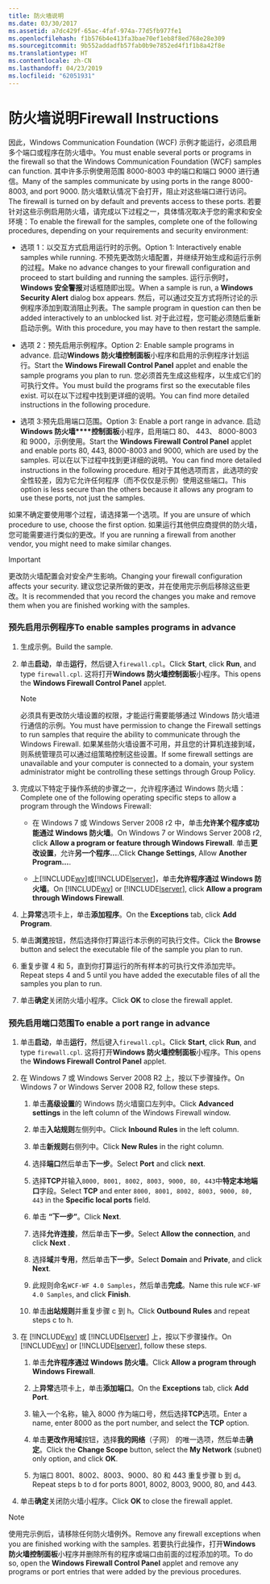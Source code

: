 ```yaml
---
title: 防火墙说明
ms.date: 03/30/2017
ms.assetid: a7dc429f-65ac-4faf-974a-77d5fb977fe1
ms.openlocfilehash: f1b576b4e413fa3bae70ef1eb8f8ed768e28e309
ms.sourcegitcommit: 9b552addadfb57fab0b9e7852ed4f1f1b8a42f8e
ms.translationtype: HT
ms.contentlocale: zh-CN
ms.lasthandoff: 04/23/2019
ms.locfileid: "62051931"
---
```

# <a name="firewall-instructions"></a><span data-ttu-id="cc961-102">防火墙说明</span><span class="sxs-lookup"><span data-stu-id="cc961-102">Firewall Instructions</span></span>
<span data-ttu-id="cc961-103">因此，Windows Communication Foundation (WCF) 示例才能运行，必须启用多个端口或程序在防火墙中。</span><span class="sxs-lookup"><span data-stu-id="cc961-103">You must enable several ports or programs in the firewall so that the Windows Communication Foundation (WCF) samples can function.</span></span> <span data-ttu-id="cc961-104">其中许多示例使用范围 8000-8003 中的端口和端口 9000 进行通信。</span><span class="sxs-lookup"><span data-stu-id="cc961-104">Many of the samples communicate by using ports in the range 8000-8003, and port 9000.</span></span> <span data-ttu-id="cc961-105">防火墙默认情况下会打开，阻止对这些端口进行访问。</span><span class="sxs-lookup"><span data-stu-id="cc961-105">The firewall is turned on by default and prevents access to these ports.</span></span> <span data-ttu-id="cc961-106">若要针对这些示例启用防火墙，请完成以下过程之一，具体情况取决于您的需求和安全环境：</span><span class="sxs-lookup"><span data-stu-id="cc961-106">To enable the firewall for the samples, complete one of the following procedures, depending on your requirements and security environment:</span></span>  
  
- <span data-ttu-id="cc961-107">选项 1：以交互方式启用运行时的示例。</span><span class="sxs-lookup"><span data-stu-id="cc961-107">Option 1: Interactively enable samples while running.</span></span> <span data-ttu-id="cc961-108">不预先更改防火墙配置，并继续开始生成和运行示例的过程。</span><span class="sxs-lookup"><span data-stu-id="cc961-108">Make no advance changes to your firewall configuration and proceed to start building and running the samples.</span></span> <span data-ttu-id="cc961-109">运行示例时， **Windows 安全警报**对话框随即出现。</span><span class="sxs-lookup"><span data-stu-id="cc961-109">When a sample is run, a **Windows Security Alert** dialog box appears.</span></span> <span data-ttu-id="cc961-110">然后，可以通过交互方式将所讨论的示例程序添加到取消阻止列表。</span><span class="sxs-lookup"><span data-stu-id="cc961-110">The sample program in question can then be added interactively to an unblocked list.</span></span> <span data-ttu-id="cc961-111">对于此过程，您可能必须随后重新启动示例。</span><span class="sxs-lookup"><span data-stu-id="cc961-111">With this procedure, you may have to then restart the sample.</span></span>  
  
- <span data-ttu-id="cc961-112">选项 2：预先启用示例程序。</span><span class="sxs-lookup"><span data-stu-id="cc961-112">Option 2: Enable sample programs in advance.</span></span> <span data-ttu-id="cc961-113">启动**Windows 防火墙控制面板**小程序和启用的示例程序计划运行。</span><span class="sxs-lookup"><span data-stu-id="cc961-113">Start the **Windows Firewall Control Panel** applet and enable the sample programs you plan to run.</span></span> <span data-ttu-id="cc961-114">您必须首先生成这些程序，以生成它们的可执行文件。</span><span class="sxs-lookup"><span data-stu-id="cc961-114">You must build the programs first so the executable files exist.</span></span> <span data-ttu-id="cc961-115">可以在以下过程中找到更详细的说明。</span><span class="sxs-lookup"><span data-stu-id="cc961-115">You can find more detailed instructions in the following procedure.</span></span>  
  
- <span data-ttu-id="cc961-116">选项 3:预先启用端口范围。</span><span class="sxs-lookup"><span data-stu-id="cc961-116">Option 3: Enable a port range in advance.</span></span> <span data-ttu-id="cc961-117">启动**Windows 防火墙\*\*\*\*控制面板**小程序，启用端口 80、 443、 8000-8003 和 9000，示例使用。</span><span class="sxs-lookup"><span data-stu-id="cc961-117">Start the **Windows Firewall** **Control Panel** applet and enable ports 80, 443, 8000-8003 and 9000, which are used by the samples.</span></span> <span data-ttu-id="cc961-118">可以在以下过程中找到更详细的说明。</span><span class="sxs-lookup"><span data-stu-id="cc961-118">You can find more detailed instructions in the following procedure.</span></span> <span data-ttu-id="cc961-119">相对于其他选项而言，此选项的安全性较差，因为它允许任何程序（而不仅仅是示例）使用这些端口。</span><span class="sxs-lookup"><span data-stu-id="cc961-119">This option is less secure than the others because it allows any program to use these ports, not just the samples.</span></span>  
  
 <span data-ttu-id="cc961-120">如果不确定要使用哪个过程，请选择第一个选项。</span><span class="sxs-lookup"><span data-stu-id="cc961-120">If you are unsure of which procedure to use, choose the first option.</span></span> <span data-ttu-id="cc961-121">如果运行其他供应商提供的防火墙，您可能需要进行类似的更改。</span><span class="sxs-lookup"><span data-stu-id="cc961-121">If you are running a firewall from another vendor, you might need to make similar changes.</span></span>  
  
> [!IMPORTANT]
>  <span data-ttu-id="cc961-122">更改防火墙配置会对安全产生影响。</span><span class="sxs-lookup"><span data-stu-id="cc961-122">Changing your firewall configuration affects your security.</span></span> <span data-ttu-id="cc961-123">建议您记录所做的更改，并在使用完示例后移除这些更改。</span><span class="sxs-lookup"><span data-stu-id="cc961-123">It is recommended that you record the changes you make and remove them when you are finished working with the samples.</span></span>  
  
### <a name="to-enable-samples-programs-in-advance"></a><span data-ttu-id="cc961-124">预先启用示例程序</span><span class="sxs-lookup"><span data-stu-id="cc961-124">To enable samples programs in advance</span></span>  
  
1. <span data-ttu-id="cc961-125">生成示例。</span><span class="sxs-lookup"><span data-stu-id="cc961-125">Build the sample.</span></span>  
  
2. <span data-ttu-id="cc961-126">单击**启动**，单击**运行**，然后键入`firewall.cpl`。</span><span class="sxs-lookup"><span data-stu-id="cc961-126">Click **Start**, click **Run**, and type `firewall.cpl`.</span></span> <span data-ttu-id="cc961-127">这将打开**Windows 防火墙控制面板**小程序。</span><span class="sxs-lookup"><span data-stu-id="cc961-127">This opens the **Windows Firewall Control Panel** applet.</span></span>  
  
    > [!NOTE]
    >  <span data-ttu-id="cc961-128">必须具有更改防火墙设置的权限，才能运行需要能够通过 Windows 防火墙进行通信的示例。</span><span class="sxs-lookup"><span data-stu-id="cc961-128">You must have permission to change the Firewall settings to run samples that require the ability to communicate through the Windows Firewall.</span></span> <span data-ttu-id="cc961-129">如果某些防火墙设置不可用，并且您的计算机连接到域，则系统管理员可以通过组策略控制这些设置。</span><span class="sxs-lookup"><span data-stu-id="cc961-129">If some firewall settings are unavailable and your computer is connected to a domain, your system administrator might be controlling these settings through Group Policy.</span></span>  
  
3. <span data-ttu-id="cc961-130">完成以下特定于操作系统的步骤之一，允许程序通过 Windows 防火墙：</span><span class="sxs-lookup"><span data-stu-id="cc961-130">Complete one of the following operating specific steps to allow a program through the Windows Firewall:</span></span>  
  
    - <span data-ttu-id="cc961-131">在 Windows 7 或 Windows Server 2008 r2 中，单击**允许某个程序或功能通过 Windows 防火墙**。</span><span class="sxs-lookup"><span data-stu-id="cc961-131">On Windows 7 or Windows Server 2008 r2, click **Allow a program or feature through Windows Firewall**.</span></span> <span data-ttu-id="cc961-132">单击**更改设置**，允许**另一个程序...**.</span><span class="sxs-lookup"><span data-stu-id="cc961-132">Click **Change Settings**, Allow **Another Program…**.</span></span>  
  
    - <span data-ttu-id="cc961-133">上[!INCLUDE[wv](../../../../includes/wv-md.md)]或[!INCLUDE[lserver](../../../../includes/lserver-md.md)]，单击**允许程序通过 Windows 防火墙**。</span><span class="sxs-lookup"><span data-stu-id="cc961-133">On [!INCLUDE[wv](../../../../includes/wv-md.md)] or [!INCLUDE[lserver](../../../../includes/lserver-md.md)], click **Allow a program through Windows Firewall**.</span></span>  
  
4. <span data-ttu-id="cc961-134">上**异常**选项卡上，单击**添加程序**。</span><span class="sxs-lookup"><span data-stu-id="cc961-134">On the **Exceptions** tab, click **Add Program**.</span></span>  
  
5. <span data-ttu-id="cc961-135">单击**浏览**按钮，然后选择你打算运行本示例的可执行文件。</span><span class="sxs-lookup"><span data-stu-id="cc961-135">Click the **Browse** button and select the executable file of the sample you plan to run.</span></span>  
  
6. <span data-ttu-id="cc961-136">重复步骤 4 和 5，直到你打算运行的所有样本的可执行文件添加完毕。</span><span class="sxs-lookup"><span data-stu-id="cc961-136">Repeat steps 4 and 5 until you have added the executable files of all the samples you plan to run.</span></span>  
  
7. <span data-ttu-id="cc961-137">单击**确定**关闭防火墙小程序。</span><span class="sxs-lookup"><span data-stu-id="cc961-137">Click **OK** to close the firewall applet.</span></span>  
  
### <a name="to-enable-a-port-range-in-advance"></a><span data-ttu-id="cc961-138">预先启用端口范围</span><span class="sxs-lookup"><span data-stu-id="cc961-138">To enable a port range in advance</span></span>  
  
1. <span data-ttu-id="cc961-139">单击**启动**，单击**运行**，然后键入`firewall.cpl`。</span><span class="sxs-lookup"><span data-stu-id="cc961-139">Click **Start**, click **Run**, and type `firewall.cpl`.</span></span> <span data-ttu-id="cc961-140">这将打开**Windows 防火墙控制面板**小程序。</span><span class="sxs-lookup"><span data-stu-id="cc961-140">This opens the **Windows Firewall Control Panel** applet.</span></span>  
  
2. <span data-ttu-id="cc961-141">在 Windows 7 或 Windows Server 2008 R2 上，按以下步骤操作。</span><span class="sxs-lookup"><span data-stu-id="cc961-141">On Windows 7 or Windows Server 2008 R2, follow these steps.</span></span>  
  
    1. <span data-ttu-id="cc961-142">单击**高级设置**的 Windows 防火墙窗口左列中。</span><span class="sxs-lookup"><span data-stu-id="cc961-142">Click **Advanced settings** in the left column of the Windows Firewall window.</span></span>  
  
    2. <span data-ttu-id="cc961-143">单击**入站规则**左侧列中。</span><span class="sxs-lookup"><span data-stu-id="cc961-143">Click **Inbound Rules** in the left column.</span></span>  
  
    3. <span data-ttu-id="cc961-144">单击**新规则**右侧列中。</span><span class="sxs-lookup"><span data-stu-id="cc961-144">Click **New Rules** in the right column.</span></span>  
  
    4. <span data-ttu-id="cc961-145">选择**端口**然后单击**下一步**。</span><span class="sxs-lookup"><span data-stu-id="cc961-145">Select **Port** and click **next**.</span></span>  
  
    5. <span data-ttu-id="cc961-146">选择**TCP**并输入`8000, 8001, 8002, 8003, 9000, 80, 443`中**特定本地端口**字段。</span><span class="sxs-lookup"><span data-stu-id="cc961-146">Select **TCP** and enter `8000, 8001, 8002, 8003, 9000, 80, 443` in the **Specific local ports** field.</span></span>  
  
    6. <span data-ttu-id="cc961-147">单击 **“下一步”**。</span><span class="sxs-lookup"><span data-stu-id="cc961-147">Click **Next**.</span></span>  
  
    7. <span data-ttu-id="cc961-148">选择**允许连接**，然后单击**下一步**。</span><span class="sxs-lookup"><span data-stu-id="cc961-148">Select **Allow the connection**, and click **Next** .</span></span>  
  
    8. <span data-ttu-id="cc961-149">选择**域**并**专用**，然后单击**下一步**。</span><span class="sxs-lookup"><span data-stu-id="cc961-149">Select **Domain** and **Private**, and click **Next**.</span></span>  
  
    9. <span data-ttu-id="cc961-150">此规则命名`WCF-WF 4.0 Samples`，然后单击**完成**。</span><span class="sxs-lookup"><span data-stu-id="cc961-150">Name this rule `WCF-WF 4.0 Samples`, and click **Finish**.</span></span>  
  
    10. <span data-ttu-id="cc961-151">单击**出站规则**并重复步骤 c 到 h。</span><span class="sxs-lookup"><span data-stu-id="cc961-151">Click **Outbound Rules** and repeat steps c to h.</span></span>  
  
3. <span data-ttu-id="cc961-152">在 [!INCLUDE[wv](../../../../includes/wv-md.md)] 或 [!INCLUDE[lserver](../../../../includes/lserver-md.md)] 上，按以下步骤操作。</span><span class="sxs-lookup"><span data-stu-id="cc961-152">On [!INCLUDE[wv](../../../../includes/wv-md.md)] or [!INCLUDE[lserver](../../../../includes/lserver-md.md)], follow these steps.</span></span>  
  
    1. <span data-ttu-id="cc961-153">单击**允许程序通过 Windows 防火墙**。</span><span class="sxs-lookup"><span data-stu-id="cc961-153">Click **Allow a program through Windows Firewall**.</span></span>  
  
    2. <span data-ttu-id="cc961-154">上**异常**选项卡上，单击**添加端口**。</span><span class="sxs-lookup"><span data-stu-id="cc961-154">On the **Exceptions** tab, click **Add Port**.</span></span>  
  
    3. <span data-ttu-id="cc961-155">输入一个名称，输入 8000 作为端口号，然后选择**TCP**选项。</span><span class="sxs-lookup"><span data-stu-id="cc961-155">Enter a name, enter 8000 as the port number, and select the **TCP** option.</span></span>  
  
    4. <span data-ttu-id="cc961-156">单击**更改作用域**按钮，选择**我的网络**（子网） 的唯一选项，然后单击**确定**。</span><span class="sxs-lookup"><span data-stu-id="cc961-156">Click the **Change Scope** button, select the **My Network** (subnet) only option, and click **OK**.</span></span>  
  
    5. <span data-ttu-id="cc961-157">为端口 8001、8002、8003、9000、80 和 443 重复步骤 b 到 d。</span><span class="sxs-lookup"><span data-stu-id="cc961-157">Repeat steps b to d for ports 8001, 8002, 8003, 9000, 80, and 443.</span></span>  
  
4. <span data-ttu-id="cc961-158">单击**确定**关闭防火墙小程序。</span><span class="sxs-lookup"><span data-stu-id="cc961-158">Click **OK** to close the firewall applet.</span></span>  
  
> [!NOTE]
>  <span data-ttu-id="cc961-159">使用完示例后，请移除任何防火墙例外。</span><span class="sxs-lookup"><span data-stu-id="cc961-159">Remove any firewall exceptions when you are finished working with the samples.</span></span> <span data-ttu-id="cc961-160">若要执行此操作，打开**Windows 防火墙控制面板**小程序并删除所有的程序或端口由前面的过程添加的项。</span><span class="sxs-lookup"><span data-stu-id="cc961-160">To do so, open the **Windows Firewall Control Panel** applet and remove any programs or port entries that were added by the previous procedures.</span></span>
